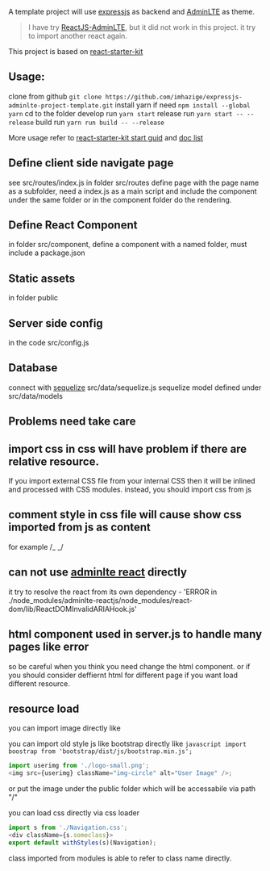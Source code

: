 A template project will use [expressjs](http://expressjs.com/) as backend
and [AdminLTE](https://github.com/almasaeed2010/AdminLTE/) as theme.

> I have try [ReactJS-AdminLTE](https://github.com/booleanhunter/ReactJS-AdminLTE), but it did not work in this project. it try to import another react again.

This project is based on [react-starter-kit](https://github.com/kriasoft/react-starter-kit)

## Usage:

clone from github
`git clone https://github.com/imhazige/expressjs-adminlte-project-template.git`
install yarn if need `npm install --global yarn`
cd to the folder
develop run `yarn start`
release run `yarn start -- --release`
build run `yarn run build -- --release`

More usage refer to [react-starter-kit start guid](https://github.com/kriasoft/react-starter-kit/blob/master/docs/getting-started.md) and [doc list](https://github.com/kriasoft/react-starter-kit/tree/master/docs)

## Define client side navigate page

see src/routes/index.js
in folder src/routes define page with the page name as a subfolder, need a index.js as a main script and include the component under the same folder or in the component folder do the rendering.

## Define React Component

in folder src/component, define a component with a named folder, must include a package.json

## Static assets

in folder public

## Server side config

in the code src/config.js

## Database

connect with [sequelize](http://docs.sequelizejs.com/) src/data/sequelize.js
sequelize model defined under src/data/models

## Problems need take care

## import css in css will have problem if there are relative resource.

If you import external CSS file from your internal CSS then it will be inlined and processed with CSS modules.
instead, you should import css from js

## comment style in css file will cause show css imported from js as content

for example /_ <style src="bootstrap/dist/css/bootstrap.css"></style> _/

## can not use [adminlte react](https://github.com/booleanhunter/ReactJS-AdminLTE) directly

it try to resolve the react from its own dependency - 'ERROR in ./node_modules/adminlte-reactjs/node_modules/react-dom/lib/ReactDOMInvalidARIAHook.js'

## html component used in server.js to handle many pages like error

so be careful when you think you need change the html component. or if you should consider deffiernt html for different page
if you want load different resource.

## resource load

you can import image directly like

you can import old style js like bootstrap directly like `javascript import boostrap from 'bootstrap/dist/js/bootstrap.min.js';`

```javascript
import userimg from './logo-small.png';
<img src={userimg} className="img-circle" alt="User Image" />;
```

or put the image under the public folder which will be accessabile via path "/"

you can load css directly via css loader

```javascript
import s from './Navigation.css';
<div className={s.someclass}>
export default withStyles(s)(Navigation);
```

class imported from modules is able to refer to class name directly.
